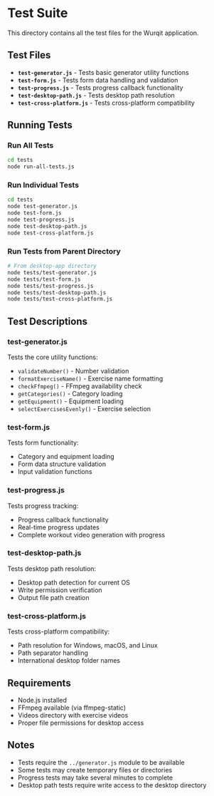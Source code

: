 # Test Suite

This directory contains all the test files for the Wurqit application.

## Test Files

- **`test-generator.js`** - Tests basic generator utility functions
- **`test-form.js`** - Tests form data handling and validation
- **`test-progress.js`** - Tests progress callback functionality
- **`test-desktop-path.js`** - Tests desktop path resolution
- **`test-cross-platform.js`** - Tests cross-platform compatibility

## Running Tests

### Run All Tests
```bash
cd tests
node run-all-tests.js
```

### Run Individual Tests
```bash
cd tests
node test-generator.js
node test-form.js
node test-progress.js
node test-desktop-path.js
node test-cross-platform.js
```

### Run Tests from Parent Directory
```bash
# From desktop-app directory
node tests/test-generator.js
node tests/test-form.js
node tests/test-progress.js
node tests/test-desktop-path.js
node tests/test-cross-platform.js
```

## Test Descriptions

### test-generator.js
Tests the core utility functions:
- `validateNumber()` - Number validation
- `formatExerciseName()` - Exercise name formatting
- `checkFfmpeg()` - FFmpeg availability check
- `getCategories()` - Category loading
- `getEquipment()` - Equipment loading
- `selectExercisesEvenly()` - Exercise selection

### test-form.js
Tests form functionality:
- Category and equipment loading
- Form data structure validation
- Input validation functions

### test-progress.js
Tests progress tracking:
- Progress callback functionality
- Real-time progress updates
- Complete workout video generation with progress

### test-desktop-path.js
Tests desktop path resolution:
- Desktop path detection for current OS
- Write permission verification
- Output file path creation

### test-cross-platform.js
Tests cross-platform compatibility:
- Path resolution for Windows, macOS, and Linux
- Path separator handling
- International desktop folder names

## Requirements

- Node.js installed
- FFmpeg available (via ffmpeg-static)
- Videos directory with exercise videos
- Proper file permissions for desktop access

## Notes

- Tests require the `../generator.js` module to be available
- Some tests may create temporary files or directories
- Progress tests may take several minutes to complete
- Desktop path tests require write access to the desktop directory 